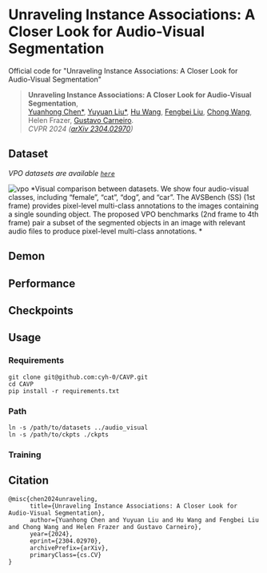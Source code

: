 # Unraveling Instance Associations: A Closer Look for Audio-Visual Segmentation
Official code for "Unraveling Instance Associations: A Closer Look for Audio-Visual Segmentation"

> **Unraveling Instance Associations: A Closer Look for Audio-Visual Segmentation**,<br />
> [Yuanhong Chen*](https://scholar.google.com/citations?user=PiWKAx0AAAAJ&hl=en&oi=ao), [Yuyuan Liu*](https://scholar.google.com/citations?user=SibDXFQAAAAJ&hl=zh-CN), [Hu Wang](https://huwang01.github.io/), [Fengbei Liu](https://fbladl.github.io/), [Chong Wang](https://scholar.google.com/citations?user=IWcTej4AAAAJ&hl=en&oi=ao), Helen Frazer, [Gustavo Carneiro](https://www.surrey.ac.uk/people/gustavo-carneiro).            
> *CVPR 2024 ([arXiv 2304.02970](https://arxiv.org/abs/2304.02970))*

<!-- This work presents VPO and CAVP -->
## Dataset
*VPO datasets are available [`here`](https://drive.google.com/file/d/12jq7-Ke09ZPoUI1od44q97DNLrThoHc3/view?usp=sharing)*

![vpo](./figs/avs_vpo_dataset.png)
*Visual comparison between datasets. We show four audio-visual classes, including “female”, “cat”, “dog”, and “car”. The AVSBench (SS) (1st frame) provides pixel-level multi-class annotations to the images containing a single sounding object.  The proposed VPO benchmarks (2nd frame to 4th frame) pair a subset of the segmented objects in an image with relevant audio files to produce pixel-level multi-class annotations.
*


## Demon


## Performance





## Checkpoints


## Usage
### Requirements
```
git clone git@github.com:cyh-0/CAVP.git
cd CAVP
pip install -r requirements.txt
```
### Path
```
ln -s /path/to/datasets ../audio_visual
ln -s /path/to/ckpts ./ckpts
```
### Training






<!-- <figure>
    <img src="./figs/avs_bench-motivation-1.png" width="500"/>
    <figcaption>The TPAVI AVS model tends to be biased to segment specific objects in a scene due to limitations in the training set and in the training process.</figcaption>
</figure> -->

<!-- ## Dataset
### AVSBench-Single+
Datasets are available here [`AVSBench-Single+`]()*

### Visual Post-production (VPO)
We build AVS datasets based on pairs of audio-visual data are obtained by matching images and audio based on the semantic classes
of the visual objects of the images and audio based on the semantic classes of the visual objects of the images. We leverage labelled image data from **COCO**, and audio source from **VGGSound**. Please note that we are excluding images containing multiple instances of the same class in the dataset due to the absence of spatial information from VGGSound.

*VPO datasets are available here [`VPO-SS`](https://drive.google.com/file/d/1gMIoWFDyXXknH7SxniggVxPTyugEnhjl/view?usp=drive_link)*
[`VPO-MS`](https://drive.google.com/file/d/1Qk_SDqWuUzUQ5KZjOBk9wy7_L4y24qqF/view?usp=drive_link)*

![vpo](./figs/dataset_final-1.png)
*Visual comparison between datasets. We show four audio-visual classes, including “female”, “cat”, “dog”, and “car”. The AVSBench-Single+ (left column) provides pixel-level multi-class annotations to the images containing a single-sounding object. The proposed VPO benchmarks (center and right columns) pair a subset of the segmented objects in an
image with relevant audio files to produce pixel-level multi-class annotations.*

<figure>
    <img src="./figs/multi+pie-1.png" width="500"/>
    <figcaption>Data distribution of VPO.</figcaption>
</figure> -->



<!-- ## Method
### Contrastive Audio-visual Pairing
<figure>
    <img src="./figs/avs_bench-ctr-1.png" width="500"/>
    <figcaption>Illustration of our contrastive learning method based on the original (left column) and shuffled (right column) audio-visual pairs.</figcaption>
</figure>

## Results

### Results on VPO-SS/MS
| Backbone    | Architecture |       | SS |       |       |MS |        |
|-------------|--------------|-------|---------------------|-------|-------|--------------------|--------|
|             |              | FDR   | mIoU                | F1    | FDR   | mIoU               | F1     |
| D-ResNet50  | TPAVI        | 30.64 | 42.44               | 55.22 | 30.82 | 44.08              | 58.14  |
| D-ResNet50  | DeepLabV3+   | 20.41 | 61.21               | 73.29 | 18.64 | 59.58              | 72.46  |
| D-ResNet101 | DeepLabV3+   | 19.47 | 66.26               | 77.34 | 15.72 | 62.91              | 75.41  |
| HRNetV2-w48 | HRNetV2      | 21.64 | 64.42               | 75.27 | 20.86 | 64.18              | 76.49  |
| HRNetV2-w48 | OCR          | 18.49 | 66.38               | 77.45 | 16.58 | 65.62              | 77.29  |

### Results on AVSBench-Single+
| AVS Benchmark    | Metrics  | TPAVI    | Ours     |
|------------------|----------|----------|----------|
| AVSBench-Salient | mIoU     | 72.79    | 83.06    |
|                  | F-Beta   | 84.80    | 90.39    |
| AVSBench-Single+ | FDR      | 18.54    | 12.71    |
|                  | mIoU     | 66.98    | 74.17    |
|                  | F1       | 79.61    | 84.86    |
| # Parameters     | Size     | 163.55 M | 119.78 M |

### Results on AVSBench-Semantics
| Metrics          | mIoU  | F-Score |
|------------------|-------|---------|
| TPAVI (ResNet50) | 20.18 | 25.20   |
| TPAVI (PVT)      | 29.77 | 35.20   |
| Ours             | 39.78 | 50.67   | -->


## Citation
```
@misc{chen2024unraveling,
      title={Unraveling Instance Associations: A Closer Look for Audio-Visual Segmentation}, 
      author={Yuanhong Chen and Yuyuan Liu and Hu Wang and Fengbei Liu and Chong Wang and Helen Frazer and Gustavo Carneiro},
      year={2024},
      eprint={2304.02970},
      archivePrefix={arXiv},
      primaryClass={cs.CV}
}
```
